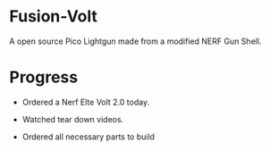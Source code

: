 # Fusion-Volt
A open source Pico Lightgun made from a modified NERF Gun Shell.

# Progress

- Ordered a Nerf Elte Volt 2.0 today.

- Watched tear down videos.

- Ordered all necessary parts to build
